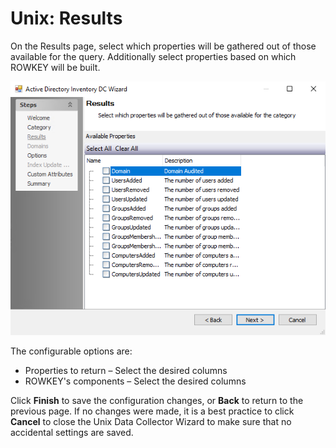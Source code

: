 # Unix: Results

On the Results page, select which properties will be gathered out of those available for the query. Additionally select properties based on which ROWKEY will be built.

![Unix Data Collector Wizard Results page](/static/img/product_docs/accessanalyzer/accessanalyzer/enterpriseauditor/admin/datacollector/adinventory/results.png)

The configurable options are:

- Properties to return – Select the desired columns
- ROWKEY's components – Select the desired columns

Click __Finish__ to save the configuration changes, or __Back__ to return to the previous page. If no changes were made, it is a best practice to click __Cancel__ to close the Unix Data Collector Wizard to make sure that no accidental settings are saved.
